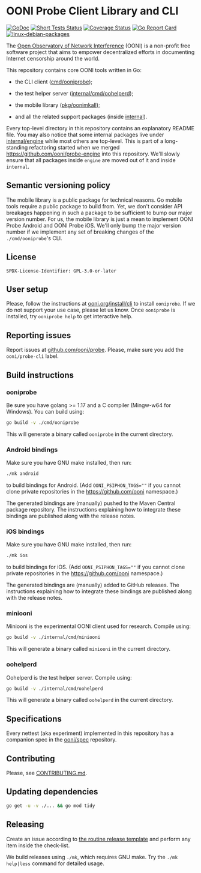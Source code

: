 # OONI Probe Client Library and CLI

[![GoDoc](https://godoc.org/github.com/ooni/probe-cli?status.svg)](https://godoc.org/github.com/ooni/probe-cli) [![Short Tests Status](https://github.com/ooni/probe-cli/workflows/shorttests/badge.svg)](https://github.com/ooni/probe-cli/actions?query=workflow%3Ashorttests) [![Coverage Status](https://coveralls.io/repos/github/ooni/probe-cli/badge.svg?branch=master)](https://coveralls.io/github/ooni/probe-cli?branch=master) [![Go Report Card](https://goreportcard.com/badge/github.com/ooni/probe-cli)](https://goreportcard.com/report/github.com/ooni/probe-cli) [![linux-debian-packages](https://github.com/ooni/probe-cli/workflows/linux-debian-packages/badge.svg)](https://github.com/ooni/probe-cli/actions?query=workflow%3Alinux-debian-packages)

The [Open Observatory of Network Interference](https://ooni.org) (OONI) is a non-profit free software project
that aims to empower decentralized efforts in documenting
Internet censorship around the world.

This repository contains core OONI tools written in Go:

- the CLI client ([cmd/ooniprobe](cmd/ooniprobe));

- the test helper server ([internal/cmd/oohelperd](internal/cmd/oohelperd));

- the mobile library ([pkg/oonimkall](pkg/oonimkall));

- and all the related support packages (inside [internal](internal)).

Every top-level directory in this repository contains an explanatory README file. You
may also notice that some internal packages live under [internal/engine](internal/engine)
while most others are top-level. This is part of a long-standing refactoring started
when we merged https://github.com/ooni/probe-engine into this repository. We'll slowly
ensure that all packages inside `engine` are moved out of it and inside `internal`.

## Semantic versioning policy

The mobile library is a public package for technical reasons. Go mobile tools require
a public package to build from. Yet, we don't consider API breakages happening in
such a package to be sufficient to bump our major version number. For us, the mobile
library is just a mean to implement OONI Probe Android and OONI Probe iOS. We'll
only bump the major version number if we implement any set of breaking changes of
the `./cmd/ooniprobe`'s CLI.

## License

```
SPDX-License-Identifier: GPL-3.0-or-later
```

## User setup

Please, follow the instructions at [ooni.org/install/cli](https://ooni.org/install/cli)
to install `ooniprobe`. If we do not support your use case, please let us know. Once
`ooniprobe` is installed, try `ooniprobe help` to get interactive help.

## Reporting issues

Report issues at [github.com/ooni/probe](
https://github.com/ooni/probe/issues/new?labels=ooni/probe-cli&assignee=bassosimone).
Please, make sure you add the `ooni/probe-cli` label.

## Build instructions

### ooniprobe

Be sure you have golang >= 1.17 and a C compiler (Mingw-w64 for Windows). You
can build using:

```bash
go build -v ./cmd/ooniprobe
```

This will generate a binary called `ooniprobe` in the current directory.

### Android bindings

Make sure you have GNU make installed, then run:

```bash
./mk android
```

to build bindings for Android. (Add `OONI_PSIPHON_TAGS=""` if you
cannot clone private repositories in the https://github.com/ooni namespace.)

The generated bindings are (manually) pushed to the Maven Central package
repository. The instructions explaining how to integrate these bindings
are published along with the release notes.

### iOS bindings

Make sure you have GNU make installed, then run:

```bash
./mk ios
```

to build bindings for iOS. (Add `OONI_PSIPHON_TAGS=""` if you
cannot clone private repositories in the https://github.com/ooni namespace.)

The generated bindings are (manually) added to GitHub releases. The instructions
explaining how to integrate these bindings are published along with the release notes.

### miniooni

Miniooni is the experimental OONI client used for research. Compile using:

```bash
go build -v ./internal/cmd/miniooni
```

This will generate a binary called `miniooni` in the current directory.

### oohelperd

Oohelperd is the test helper server. Compile using:

```bash
go build -v ./internal/cmd/oohelperd
```

This will generate a binary called `oohelperd` in the current directory.

## Specifications

Every nettest (aka experiment) implemented in this repository has a companion
spec in the [ooni/spec](https://github.com/ooni/spec) repository.

## Contributing

Please, see [CONTRIBUTING.md](CONTRIBUTING.md).

## Updating dependencies

```bash
go get -u -v ./... && go mod tidy
```

## Releasing

Create an issue according to [the routine release template](
https://github.com/ooni/probe/blob/master/.github/ISSUE_TEMPLATE/routine-sprint-releases.md)
and perform any item inside the check-list.

We build releases using `./mk`, which requires GNU make. Try
the `./mk help|less` command for detailed usage.
